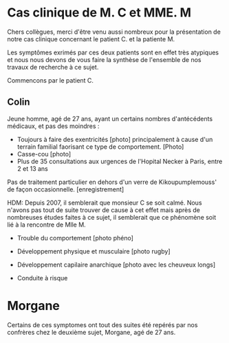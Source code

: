 # Cas clinique de M. C et MME. M

Chers collègues, merci d'être venu aussi nombreux pour la présentation de notre cas clinique concernant le patient C. et la patiente M.

Les symptômes exrimés par ces deux patients sont en effet très atypiques et nous nous devons de vous faire la synthèse de l'ensemble de nos travaux de recherche à ce sujet.

Commencons par le patient C.

## Colin

Jeune homme, agé de 27 ans, ayant un certains nombres d'antécédents médicaux, et pas des moindres :

- Toujours à faire des exentricités [photo] principalement à cause d'un terrain familial faorisant ce type de comportement. [Photo]
- Casse-cou [photo]
- Plus de 35 consultations aux urgences de l'Hopital Necker à Paris, entre 2 et 13 ans


Pas de traitement particulier en dehors d'un verre de Kikoupumplemouss' de façon occasionnelle. [enregistrement]

HDM: Depuis 2007, il semblerait que monsieur C se soit calmé. Nous n'avons pas tout de suite trouver de cause à cet effet mais après de nombreuses études faites à ce sujet, il semblerait que ce phénomène soit lié à la rencontre de Mlle M.

- Trouble du comportement [photo phéno]

- Développement physique et musculaire [photo rugby]
- Développement capilaire anarchique [photo avec les cheuveux longs]
- Conduite à risque



# Morgane

Certains de ces symptomes ont tout des suites été repérés par nos confrères chez le deuxième sujet, Morgane, agé de 27 ans.
